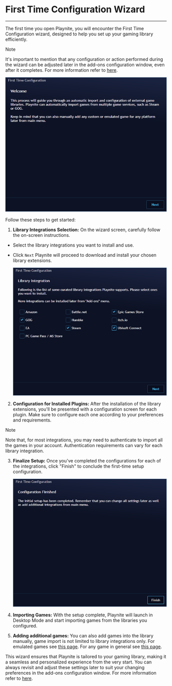 # First Time Configuration Wizard
---------------------

The first time you open Playnite, you will encounter the First Time Configuration wizard, designed to help you set up your gaming library efficiently.

> [!NOTE]
> It's important to mention that any configuration or action performed during the wizard can be adjusted later in the add-ons configuration window, even after it completes. For more information refer to [here](../features/extensionsSupport/installingExtensions.md).

![First Time Configuration Wizard](images/firstStart_Wizard1.png)

Follow these steps to get started:

1. **Library Integrations Selection:** On the wizard screen, carefully follow the on-screen instructions.
- Select the library integrations you want to install and use.
- Click `Next` Playnite will proceed to download and install your chosen library extensions.

   ![Library Integrations Selection](images/firstStart_Wizard2.png)

2. **Configuration for Installed Plugins:** After the installation of the library extensions, you'll be presented with a configuration screen for each plugin. Make sure to configure each one according to your preferences and requirements.

> [!NOTE]
> Note that, for most integrations, you may need to authenticate to import all the games in your account. Authentication requirements can vary for each library integration.

3. **Finalize Setup:** Once you've completed the configurations for each of the integrations, click "Finish" to conclude the first-time setup configuration.

   ![Finalize Setup](images/firstStart_Wizard3.png)

4. **Importing Games:** With the setup complete, Playnite will launch in Desktop Mode and start importing games from the libraries you configured.

5. **Adding additional games:** You can also add games into the library manually, game import is not limited to library integrations only. For emulated games see [this page](../features/emulationSupport/addingEmulatedGames.md). For any game in general see [this page](../library/games/addingGames.md#manually).

This wizard ensures that Playnite is tailored to your gaming library, making it a seamless and personalized experience from the very start. You can always revisit and adjust these settings later to suit your changing preferences in the add-ons configuration window. For more information refer to [here](../features/extensionsSupport/installingExtensions.md).